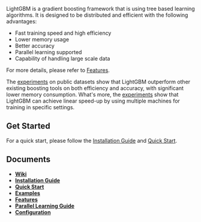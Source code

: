 LightGBM is a gradient boosting framework that is using tree based learning algorithms. It is designed to be distributed and efficient with the following advantages:

- Fast training speed and high efficiency
- Lower memory usage
- Better accuracy
- Parallel learning supported
- Capability of handling large scale data

For more details, please refer to [Features](https://github.com/Microsoft/LightGBM/wiki/Features).

The [experiments](https://github.com/Microsoft/LightGBM/wiki/Experiments#comparison-experiment) on public datasets show that LightGBM outperform other existing boosting tools on both efficiency and accuracy, with significant lower memory consumption. What's more, the [experiments](https://github.com/Microsoft/LightGBM/wiki/Experiments#parallel-experiment) show that LightGBM can achieve linear speed-up by using multiple machines for training in specific settings.

Get Started
------------
For a quick start,  please follow the [Installation Guide](https://github.com/Microsoft/LightGBM/wiki/Installation-Guide) and [Quick Start](https://github.com/Microsoft/LightGBM/wiki/Quick-Start).

Documents
------------
* [**Wiki**](https://github.com/Microsoft/LightGBM/wiki)
* [**Installation Guide**](https://github.com/Microsoft/LightGBM/wiki/Installation-Guide) 
* [**Quick Start**](https://github.com/Microsoft/LightGBM/wiki/Quick-Start)
* [**Examples**](https://github.com/Microsoft/LightGBM/tree/master/examples)
* [**Features**](https://github.com/Microsoft/LightGBM/wiki/Features) 
* [**Parallel Learning Guide**](https://github.com/Microsoft/LightGBM/wiki/Parallel-Learning-Guide) 
* [**Configuration**](https://github.com/Microsoft/LightGBM/wiki/Configuration) 
